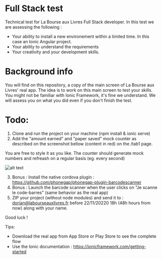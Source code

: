 # Full Stack test 
 Technical test for La Bourse aux Livres Full Stack developer. In this test we are assessing the following : 
 
- Your ability to install a new environement within a limited time. In this case an Ionic Angular project.
- Your ability to understand the requirements 
- Your creativity and your development skills. 

 # Background info 

You will find on this repository, a copy of the main screen of La Bourse aux Livres' real app. 
The idea is to work on this main screen to test your skills. 
You might not be familiar with Ionic Framework, it's fine we understand. We will assess you on what you did even if you don't finish the test.   

 # Todo:
 1) Clone and run the project on your machine (npm install & ionic serve)
 2) Add the "amount earned" and "paper saved" mock counter as described on the screenshot bellow (content in red) on the /tab1 page. 
 
 You are free to style it as you like. The counter should generate mock numbers and refreash on a regular basis (eg. every second) 
 

![alt text](https://i.postimg.cc/jSRh2Ynv/mockup-bal.png)

 
 3) Bonus : Install the native cordova plugin : https://github.com/phonegap/phonegap-plugin-barcodescanner
 4) Bonus : Launch the barcode scanner when the user clicks on "Je scanne le code-barres" (same behavior as the real app)
 5) ZIP your project (without node modules) and send it to : dorian@labourseauxlivres.fr before 22/11/20220 18h (48h hours from now) along with your name.

 Good luck ! 

 Tips: 
- Download the real app from App Store or Play Store to see the complete flow
- Use the Ionic documentation : https://ionicframework.com/getting-started
